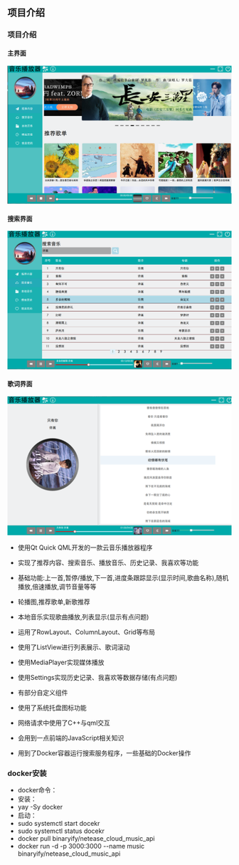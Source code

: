 ##  项目介绍

###  项目介绍
#### 主界面
![主界面](music_images/主界面.png)
#### 搜索界面
![搜索界面](music_images/搜索界面.png)
#### 歌词界面
![歌词界面](music_images/歌词界面.png)

- 使用Qt Quick QML开发的一款云音乐播放器程序

- 实现了推荐内容、搜索音乐、播放音乐、历史记录、我喜欢等功能
- 基础功能:上一首,暂停/播放,下一首,进度条跟踪显示(显示时间,歌曲名称),随机播放,倍速播放,调节音量等等
- 轮播图,推荐歌单,新歌推荐
- 本地音乐实现歌曲播放,列表显示(显示有点问题)
- 运用了RowLayout、ColumnLayout、Grid等布局

- 使用了ListView进行列表展示、歌词滚动
- 使用MediaPlayer实现媒体播放
- 使用Settings实现历史记录、我喜欢等数据存储(有点问题)
- 有部分自定义组件
- 使用了系统托盘图标功能

- 网络请求中使用了C++与qml交互

- 会用到一点前端的JavaScript相关知识

- 用到了Docker容器运行搜索服务程序，一些基础的Docker操作


###  docker安装
- docker命令：
- 安装：
- yay -Sy docker
- 启动：
- sudo systemctl start docekr
- sudo systemctl status docekr
- docker pull binaryify/netease_cloud_music_api
- docker run -d -p 3000:3000  --name music binaryify/netease_cloud_music_api
